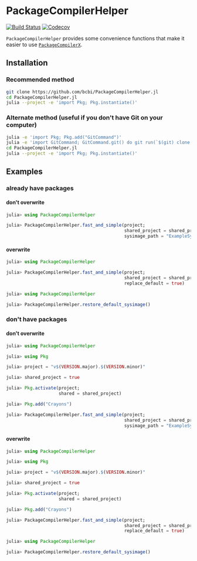 # PackageCompilerHelper

[![Build Status](https://travis-ci.com/bcbi/PackageCompilerHelper.jl.svg?branch=master)](https://travis-ci.com/bcbi/PackageCompilerHelper.jl)
[![Codecov](https://codecov.io/gh/bcbi/PackageCompilerHelper.jl/branch/master/graph/badge.svg)](https://codecov.io/gh/bcbi/PackageCompilerHelper.jl)

`PackageCompilerHelper` provides some convenience functions that make it
easier to use [`PackageCompilerX`](https://github.com/KristofferC/PackageCompilerX.jl).

## Installation

### Recommended method

```bash
git clone https://github.com/bcbi/PackageCompilerHelper.jl
cd PackageCompilerHelper.jl
julia --project -e 'import Pkg; Pkg.instantiate()'
```

### Alternate method (useful if you don't have Git on your computer)

```bash
julia -e 'import Pkg; Pkg.add("GitCommand")'
julia -e 'import GitCommand; GitCommand.git() do git run(`$(git) clone https://github.com/bcbi/PackageCompilerHelper.jl`) end'
cd PackageCompilerHelper.jl
julia --project -e 'import Pkg; Pkg.instantiate()'
```

## Examples

### already have packages

#### don't overwrite

```julia
julia> using PackageCompilerHelper

julia> PackageCompilerHelper.fast_and_simple(project;
                                             shared_project = shared_project,
                                             sysimage_path = "ExampleSysimage.so")
```

#### overwrite

```julia
julia> using PackageCompilerHelper

julia> PackageCompilerHelper.fast_and_simple(project;
                                             shared_project = shared_project,
                                             replace_default = true)
```

```julia
julia> using PackageCompilerHelper

julia> PackageCompilerHelper.restore_default_sysimage()
```

### don't have packages

#### don't overwrite

```julia
julia> using PackageCompilerHelper

julia> using Pkg

julia> project = "v$(VERSION.major).$(VERSION.minor)"

julia> shared_project = true

julia> Pkg.activate(project;
                    shared = shared_project)

julia> Pkg.add("Crayons")

julia> PackageCompilerHelper.fast_and_simple(project;
                                             shared_project = shared_project,
                                             sysimage_path = "ExampleSysimage.so")
```

#### overwrite

```julia
julia> using PackageCompilerHelper

julia> using Pkg

julia> project = "v$(VERSION.major).$(VERSION.minor)"

julia> shared_project = true

julia> Pkg.activate(project;
                    shared = shared_project)

julia> Pkg.add("Crayons")

julia> PackageCompilerHelper.fast_and_simple(project;
                                             shared_project = shared_project,
                                             replace_default = true)
```

```julia
julia> using PackageCompilerHelper

julia> PackageCompilerHelper.restore_default_sysimage()
```
